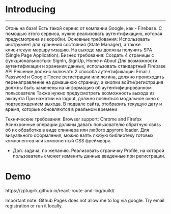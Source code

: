 <h1>Introducing</h1>
<hr/>
Огонь на базе!
Есть такой сервис от компании Google, как - Firebase. С помощью этого сервиса, нужно реализовать аутентификацию, которая предусмотрена из коробки.
Основные требования: Использовать инструмент для хранения состояния (State Manager), а также клиентскую маршрутизацию. На выходе мы должны получить SPA (Single Page Application).
Бизнес требования:
Создать 4 страницы с функциональностью: SignIn, SignUp, Home и About
Для возможности аутентификации и хранения данных, использовать стандартный Firebase API
Решение должно включать 2 способа аутентификации: Email / Password и Google
После регистрации или логина, должно происходить перенаправление на домашнюю страницу, а кнопки войти/регистрация должны быть заменены на информацию об аутентифицированном пользователе
Также нужно предусмотреть возможность выхода из аккаунта
При нажатии на logout, должно появиться модальное окно с подтверждением выхода.
В подвале сайта, отобразить текущую дату и время, которые обновляются в реальном времени
 
Технические требования: 
Browser support: Chrome and Firefox
Асинхронные операции должны давать пользователю обратную связь об их обработке в виде спиннера или любого другого loader.
Для визуального оформления, можно взять любую библиотеку готовых компонентов или компонентый CSS фреймворк.
 
* Доп. задача, по желанию. Реализовать страничку Profile, на которой пользователь сможет изменить данные введенные при регистрации.


<h1>Demo</h1>
https://zptugrik.github.io/react-route-and-log/build/

Important note: Github Pages does not allow me to log via google. Try email registration or run it locally.